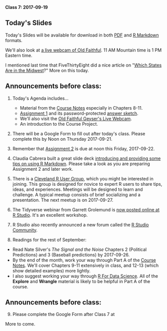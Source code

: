 **Class 7: 2017-09-19**

## Today's Slides

Today's Slides will be available for download in both [PDF](https://github.com/THOMASELOVE/431slides/blob/master/class_07/431_2017_class-07-slides.pdf) and [R Markdown](https://github.com/THOMASELOVE/431slides/blob/master/class_07/431_2017_class-07-slides.Rmd) formats.

We'll also look at [a live webcam of Old Faithful](https://www.nps.gov/features/yell/webcam/oldFaithfulStreaming.html). 11 AM Mountain time is 1 PM Eastern time.

I mentioned last time that FiveThirtyEight did a nice article on "[Which States Are in the Midwest](https://fivethirtyeight.com/datalab/what-states-are-in-the-midwest/)?" More on this today.

## Announcements before class:

1. Today's Agenda includes... 
    + Material from the [Course Notes](https://thomaselove.github.io/431notes/) especially in Chapters 8-11.
    + [Assignment 1](https://github.com/THOMASELOVE/431homework/blob/master/431-2017_assignment-1.md) and its password-protected [answer sketch](https://github.com/THOMASELOVE/431homework/blob/master/431-sketch1-pw-2017.pdf).
    + We'll also visit the [Old Faithful Geyser's Live Webcam](https://www.nps.gov/features/yell/webcam/oldFaithfulStreaming.html).
    + An introduction to the Course Project.

2. There will be a Google Form to fill out after today's class. Please complete this by Noon on Thursday 2017-09-21.

3. Remember that [Assignment 2](https://github.com/THOMASELOVE/431homework/blob/master/431-2017_assignment-2.md) is due at noon this Friday, 2017-09-22.

4. Claudia Cabrera built a great slide deck [introducing and providing some tips on using R Markdown](https://github.com/THOMASELOVE/431slides/blob/master/class_07/2017-09-19_Claudia_Cabrera_Intro-to-Markdown-and-some-tips.pdf). Please take a look as you are preparing Assignment 2 and later work.

5. There is a [Cleveland R User Group](https://www.meetup.com/Cleveland-UseR-Group/events/242960813/), which you might be interested in joining. This group is designed for novice to expert R users to share tips, ideas, and experiences.  Meetings will be designed to learn and challenge.  A typical meetup consists of brief socializing and a presentation. The next meetup is on 2017-09-27.

6. The Tidyverse webinar from Garrett Grolemund is [now posted online at R Studio](https://www.rstudio.com/resources/webinars/tidyverse-visualization-and-manipulation-basics/). It's an excellent workshop.

7. R Studio also recently announced a new forum called the [R Studio Community](https://blog.rstudio.com/2017/09/14/rstudio-community/).

8. Readings for the rest of September:

- Read Nate Silver's *The Signal and the Noise* Chapters 2 (Political Predictions) and 3 (Baseball predictions) by 2017-09-26.
- By the end of the month, work your way through Part A of the [Course Notes](https://thomaselove.github.io/431notes/). We'll cover Chapters 9-11 extensively in class, and 12-13 (which show detailed examples) more lightly.
- I also suggest working your way through [R For Data Science](http://r4ds.had.co.nz/). All of the **Explore** and **Wrangle** material is likely to be helpful in Part A of the course.

## Announcements before class:

9. Please complete the Google Form after Class 7 at 

More to come.
